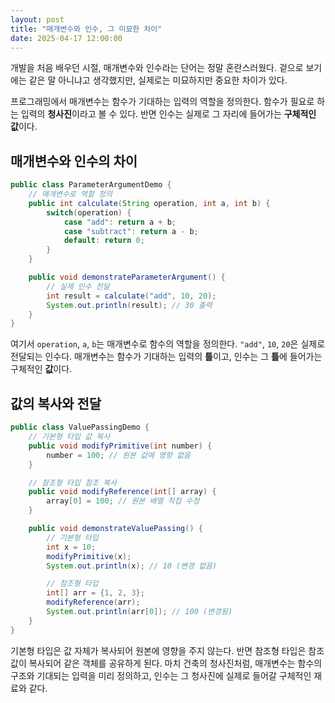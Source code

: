 ```yaml
---
layout: post
title: "매개변수와 인수, 그 미묘한 차이"
date: 2025-04-17 12:00:00
---
```


개발을 처음 배우던 시절, 매개변수와 인수라는 단어는 정말 혼란스러웠다. 겉으로 보기에는 같은 말 아니냐고 생각했지만, 실제로는 미묘하지만 중요한 차이가 있다.

프로그래밍에서 매개변수는 함수가 기대하는 입력의 역할을 정의한다. 함수가 필요로 하는 입력의 **청사진**이라고 볼 수 있다. 반면 인수는 실제로 그 자리에 들어가는 **구체적인 값**이다.

## 매개변수와 인수의 차이

```java
public class ParameterArgumentDemo {
    // 매개변수로 역할 정의
    public int calculate(String operation, int a, int b) {
        switch(operation) {
            case "add": return a + b;
            case "subtract": return a - b;
            default: return 0;
        }
    }

    public void demonstrateParameterArgument() {
        // 실제 인수 전달
        int result = calculate("add", 10, 20);
        System.out.println(result); // 30 출력
    }
}
```

여기서 `operation`, `a`, `b`는 매개변수로 함수의 역할을 정의한다. `"add"`, `10`, `20`은 실제로 전달되는 인수다. 매개변수는 함수가 기대하는 입력의 **틀**이고, 인수는 그 **틀**에 들어가는 구체적인 **값**이다.

## 값의 복사와 전달

```java
public class ValuePassingDemo {
    // 기본형 타입 값 복사
    public void modifyPrimitive(int number) {
        number = 100; // 원본 값에 영향 없음
    }

    // 참조형 타입 참조 복사
    public void modifyReference(int[] array) {
        array[0] = 100; // 원본 배열 직접 수정
    }

    public void demonstrateValuePassing() {
        // 기본형 타입
        int x = 10;
        modifyPrimitive(x);
        System.out.println(x); // 10 (변경 없음)

        // 참조형 타입
        int[] arr = {1, 2, 3};
        modifyReference(arr);
        System.out.println(arr[0]); // 100 (변경됨)
    }
}
```

기본형 타입은 값 자체가 복사되어 원본에 영향을 주지 않는다. 반면 참조형 타입은 참조값이 복사되어 같은 객체를 공유하게 된다. 마치 건축의 청사진처럼, 매개변수는 함수의 구조와 기대되는 입력을 미리 정의하고, 인수는 그 청사진에 실제로 들어갈 구체적인 재료와 같다.
